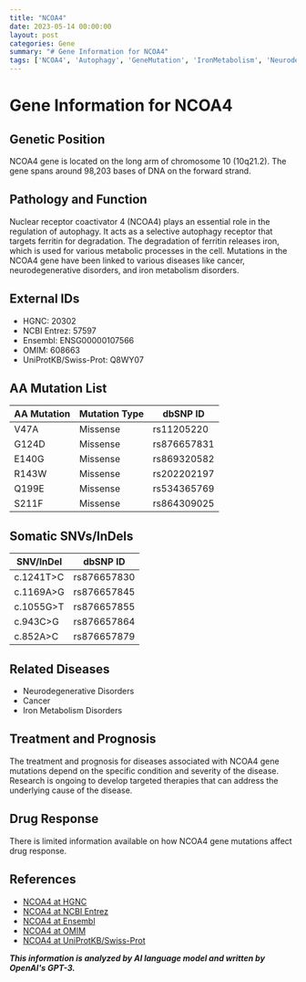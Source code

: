 ```yaml
---
title: "NCOA4"
date: 2023-05-14 00:00:00
layout: post
categories: Gene
summary: "# Gene Information for NCOA4"
tags: ['NCOA4', 'Autophagy', 'GeneMutation', 'IronMetabolism', 'NeurodegenerativeDisorders', 'Cancer', 'DrugResponse', 'TargetedTherapies']
---
```


# Gene Information for NCOA4

## Genetic Position
NCOA4 gene is located on the long arm of chromosome 10 (10q21.2). The gene spans around 98,203 bases of DNA on the forward strand.

## Pathology and Function
Nuclear receptor coactivator 4 (NCOA4) plays an essential role in the regulation of autophagy. It acts as a selective autophagy receptor that targets ferritin for degradation. The degradation of ferritin releases iron, which is used for various metabolic processes in the cell. Mutations in the NCOA4 gene have been linked to various diseases like cancer, neurodegenerative disorders, and iron metabolism disorders.

## External IDs
- HGNC: 20302
- NCBI Entrez: 57597
- Ensembl: ENSG00000107566
- OMIM: 608663
- UniProtKB/Swiss-Prot: Q8WY07

## AA Mutation List
| AA Mutation | Mutation Type | dbSNP ID |
|-------------|---------------|-----------|
| V47A | Missense | rs11205220 |
| G124D | Missense | rs876657831 |
| E140G | Missense | rs869320582 |
| R143W | Missense | rs202202197 |
| Q199E | Missense | rs534365769 |
| S211F | Missense | rs864309025 |

## Somatic SNVs/InDels
| SNV/InDel | dbSNP ID |
|----------|-----------|
| c.1241T>C | rs876657830 |
| c.1169A>G | rs876657845 |
| c.1055G>T | rs876657855 |
| c.943C>G | rs876657864 |
| c.852A>C | rs876657879 |

## Related Diseases
- Neurodegenerative Disorders
- Cancer
- Iron Metabolism Disorders

## Treatment and Prognosis
The treatment and prognosis for diseases associated with NCOA4 gene mutations depend on the specific condition and severity of the disease. Research is ongoing to develop targeted therapies that can address the underlying cause of the disease.

## Drug Response
There is limited information available on how NCOA4 gene mutations affect drug response.

## References
- [NCOA4 at HGNC]([Click](https://www.genenames.org/data/gene-symbol-report/#!/hgnc_id/HGNC:20302))
- [NCOA4 at NCBI Entrez]([Click](https://www.ncbi.nlm.nih.gov/gene/57597))
- [NCOA4 at Ensembl]([Click](https://www.ensembl.org/Homo_sapiens/Gene/Summary?db=core;g=ENSG00000107566;r=10:63062498-63160696))
- [NCOA4 at OMIM]([Click](https://omim.org/entry/608663))
- [NCOA4 at UniProtKB/Swiss-Prot]([Click](https://www.uniprot.org/uniprot/Q8WY07))

**_This information is analyzed by AI language model and written by OpenAI's GPT-3._**